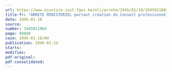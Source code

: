 ```yaml
---
url: https://www.ejustice.just.fgov.be/eli/arrete/1945/01/18/1945011804/justel
title-fr: "ARRETE MINISTERIEL portant création du Conseil professionnel de l'Electricité"
date: 1945-01-18
source:
number: 1945011804
page: 88888
case: 1945-01-18/04
publication: 1945-01-24
starts:
modifies:
pdf-original:
pdf-consolidated:
---
```


